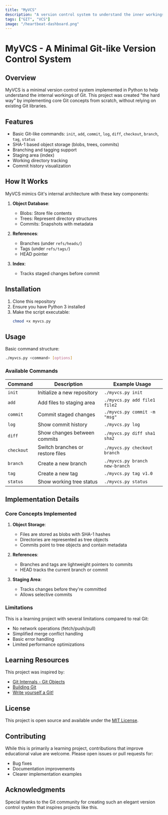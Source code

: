 ```yaml
---
title: "MyVCS"
description: "A version control system to understand the inner workings of Git."
tags: ["GIT", "VCS"]
image: "/heartbeat-dashboard.png"
---
```



# MyVCS - A Minimal Git-like Version Control System

## Overview

MyVCS is a minimal version control system implemented in Python to help understand the internal workings of Git. This project was created "the hard way" by implementing core Git concepts from scratch, without relying on existing Git libraries.

## Features

- Basic Git-like commands: `init`, `add`, `commit`, `log`, `diff`, `checkout`, `branch`, `tag`, `status`
- SHA-1 based object storage (blobs, trees, commits)
- Branching and tagging support
- Staging area (index)
- Working directory tracking
- Commit history visualization

## How It Works

MyVCS mimics Git's internal architecture with these key components:

1. **Object Database**:
   - Blobs: Store file contents
   - Trees: Represent directory structures
   - Commits: Snapshots with metadata

2. **References**:
   - Branches (under `refs/heads/`)
   - Tags (under `refs/tags/`)
   - HEAD pointer

3. **Index**:
   - Tracks staged changes before commit

## Installation

1. Clone this repository
2. Ensure you have Python 3 installed
3. Make the script executable:
   ```bash
   chmod +x myvcs.py
   ```

## Usage

Basic command structure:
```bash
./myvcs.py <command> [options]
```

### Available Commands

| Command    | Description                                      | Example Usage                     |
|------------|--------------------------------------------------|-----------------------------------|
| `init`     | Initialize a new repository                     | `./myvcs.py init`                |
| `add`      | Add files to staging area                       | `./myvcs.py add file1 file2`     |
| `commit`   | Commit staged changes                           | `./myvcs.py commit -m "msg"`     |
| `log`      | Show commit history                             | `./myvcs.py log`                 |
| `diff`     | Show changes between commits                    | `./myvcs.py diff sha1 sha2`      |
| `checkout` | Switch branches or restore files                | `./myvcs.py checkout branch`     |
| `branch`   | Create a new branch                             | `./myvcs.py branch new-branch`   |
| `tag`      | Create a new tag                                | `./myvcs.py tag v1.0`            |
| `status`   | Show working tree status                        | `./myvcs.py status`              |

## Implementation Details

### Core Concepts Implemented

1. **Object Storage**:
   - Files are stored as blobs with SHA-1 hashes
   - Directories are represented as tree objects
   - Commits point to tree objects and contain metadata

2. **References**:
   - Branches and tags are lightweight pointers to commits
   - HEAD tracks the current branch or commit

3. **Staging Area**:
   - Tracks changes before they're committed
   - Allows selective commits

### Limitations

This is a learning project with several limitations compared to real Git:

- No network operations (fetch/push/pull)
- Simplified merge conflict handling
- Basic error handling
- Limited performance optimizations

## Learning Resources

This project was inspired by:
- [Git Internals - Git Objects](https://git-scm.com/book/en/v2/Git-Internals-Git-Objects)
- [Building Git](https://shop.jcoglan.com/building-git/)
- [Write yourself a Git!](https://wyag.thb.lt/)

## License

This project is open source and available under the [MIT License](LICENSE).

## Contributing

While this is primarily a learning project, contributions that improve educational value are welcome. Please open issues or pull requests for:

- Bug fixes
- Documentation improvements
- Clearer implementation examples

## Acknowledgments

Special thanks to the Git community for creating such an elegant version control system that inspires projects like this.